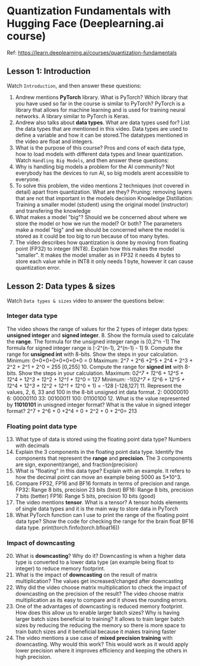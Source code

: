 # Quantization Fundamentals with Hugging Face (Deeplearning.ai course)
Ref: https://learn.deeplearning.ai/courses/quantization-fundamentals
## Lesson 1: Introduction
Watch `Introduction`, and then answer these questions:
1. Andrew mentions **PyTorch** library. What is PyTorch? Which library that you
have used so far in the course is similar to PyTorch?
PyTorch is a library that allows for machine learning and is used for training neural networks.
A library similar to PyTorch is Keras.
3. Andrew also talks about **data types**. What are data types used for? List the
data types that are mentioned in this video.
Data types are used to define a variable and how it can be stored.The datatypes mentioned in the video are float and integers.
4. What is the purpose of this course?
Pros and cons of each data type, how to load models with different data types and linear quantization.
Watch `Handling Big Models`, and then answer these questions:
5. Why is handling big models a problem for the AI community?
Not everybody has the devices to run AI, so big models arent accessible to everyone.
6. To solve this problem, the video mentions 2 techniques (not covered in detail)
apart from quantization. What are they?
Pruning: removing layers that are not that important in the models decision
Knowledge Distillation: Training a smaller model (student) using the original model (instructor) and transfering the knowledge
7. What makes a model "big"? Should we be concerned about where we store the model
or how we run the model? Or both?
The parameters make a model "big" and we should be concerned where the model is stored as it could be too big to run because of too many
bytes.
8. The video describes how quantization is done by moving from floating point
(FP32) to integer (INT8). Explain how this makes the model "smaller".
It makes the model smaller as in FP32 it needs 4 bytes to store each value while in INT8 it only needs 1 byte,
however it can cause quantization error.
## Lesson 2: Data types & sizes
Watch `Data types & sizes` video to answer the questions below:
### Integer data type
The video shows the range of values for the 2 types of integer data types:
**unsigned integer** and **signed integer**.
8. Show the formula used to calculate the **range**.
The formula for the unsigned integer range is [0,2^n -1]
The formula for signed integer range is [-2^(n-1), 2^(n-1) - 1]
9. Compute the range for **unsigned int** with 8-bits. Show the steps in your
calculation.
Minimum: 0+0+0+0+0+0+0+0 = 0
Maximum: 2^7 + 2^6 +2^5 + 2^4 + 2^3 + 2^2 + 2^1 + 2^0 = 255
[0,255]
10. Compute the range for **signed int** with 8-bits. Show the steps in your
calculation.
Maximum: 0*2^7 + 1*2^6 + 1*2^5 + 1*2^4 + 1*2^3 + 1*2^2 + 1*2^1 + 1*2^0 = 127
Minimum: -1(0*2^7 + 1*2^6 + 1*2^5 + 1*2^4 + 1*2^3 + 1*2^2 + 1*2^1 + 1*2^0 + 1) = -128
[-128,127]
11. Represent the values, 2, 6, 33 and 100 in the 8-bit unsigned int data format.
2: 00000010
6: 00000110
33: 00100011
100: 01100100
12. What is the value represented by **11010101** in unisgned integer format? What
is the value in signed integer format?
2^7 + 2^6 + 0 +2^4 + 0 + 2^2 + 0 + 2^0= 213
### Floating point data type
13. What type of data is stored using the floating point data type?
Numbers with decimals
14. Explain the 3 components in the floating point data type. Identify the
components that represent the **range** and **precision**.
The 3 components are sign, exponent(range), and fraction(precision)
16. What is "floating" in this data type? Explain with an example.
It refers to how the decimal point can move an example being 5000 as 5*10^3.
17. Compare FP32, FP16 and BF16 formats in terms of precision and range.
FP32: Range 8 bits, precision 23 bits (best)
BF16: Range 8 bits, precision 7 bits (better)
FP16: Range 5 bits, precision 10 bits (good)
19. The video mentions **tensor**. What is a tensor?
A tensor holds elements of single data types and it is the main way to store data in PyTorch
20. What PyTorch function can I use to print the range of the floating point data
type? Show the code for checking the range for the brain float BF16 data type.
print(torch.finfo(torch.bfloat16))
### Impact of downcasting
20. What is **downcasting**? Why do it?
Downcasting is when a higher data type is converted to a lower data type (an example being float to integer) to
reduce memory footprint.
22. What is the impact of **downcasting** on the result of matrix multiplication?
The values get increased/changed after downcasting
23. Why did the video choose matrix multiplication to check the impact of
downcasting on the precision of the result?
The video choose matrix multiplication as its easy to compare and it shows the rounding errors.
24. One of the advantages of downcasting is reduced memory footprint. How does this
allow us to enable larger batch sizes? Why is having larger batch sizes beneficial
to training?
It allows to train larger batch sizes by reducing the reducing the memory so there is more space to train batch sizes
and it beneficial because it makes training faster
26. The video mentions a use case of **mixed precision training** with downcasting.
Why would this work?
This would work as it would apply lower precision where it improves efficiency and keeping the others in high precision.
